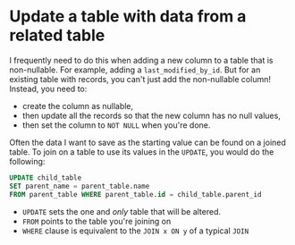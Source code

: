 # Update a table with data from a related table

I frequently need to do this when adding a new column to a table that is non-nullable.
For example, adding a `last_modified_by_id`.
But for an existing table with records, you can't just add the non-nullable column!
Instead, you need to:

- create the column as nullable, 
- then update all the records so that the new column has no null values, 
- then set the column to `NOT NULL` when you're done.

Often the data I want to save as the starting value can be found on a joined table.
To join on a table to use its values in the `UPDATE`, you would do the following:

```sql
UPDATE child_table
SET parent_name = parent_table.name
FROM parent_table WHERE parent_table.id = child_table.parent_id
```

- `UPDATE` sets the one and _only_ table that will be altered.
- `FROM` points to the table you're joining on
- `WHERE` clause is equivalent to the `JOIN x ON y` of a typical `JOIN`
